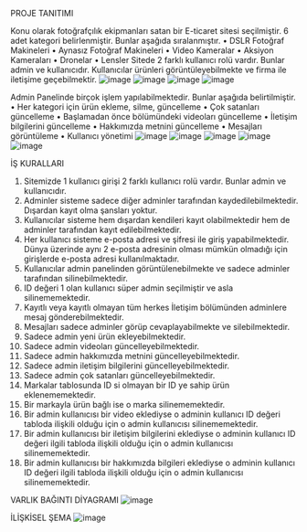 PROJE TANITIMI


Konu olarak fotoğrafçılık ekipmanları satan bir E-ticaret sitesi seçilmiştir.
6 adet kategori belirlenmiştir. Bunlar aşağıda sıralanmıştır.
•	DSLR Fotoğraf Makineleri
•	Aynasız Fotoğraf Makineleri 
•	Video Kameralar 
•	Aksiyon Kameraları 
•	Dronelar 
•	Lensler
Sitede 2 farklı kullanıcı rolü vardır. Bunlar admin ve kullanıcıdır.
Kullanıcılar ürünleri görüntüleyebilmekte ve firma ile iletişime geçebilmektir.
![image](https://github.com/omerfarukgunduz/fotomarket/assets/97338737/0b708bbf-f6d0-441f-b9ef-ac80d182c1f6)
![image](https://github.com/omerfarukgunduz/fotomarket/assets/97338737/112bc87a-58ab-4cee-bb9e-8a8520257382)
![image](https://github.com/omerfarukgunduz/fotomarket/assets/97338737/008e75e5-5835-40d2-b380-c73529e2675a)
![image](https://github.com/omerfarukgunduz/fotomarket/assets/97338737/06b6b019-cf61-4b41-b84f-c592afd16caa)

Admin Panelinde birçok işlem yapılabilmektedir. Bunlar aşağıda belirtilmiştir.
•	Her kategori için ürün ekleme, silme, güncelleme 
•	Çok satanları güncelleme 
•	Başlamadan önce bölümündeki videoları güncelleme
•	İletişim bilgilerini güncelleme
•	Hakkımızda metnini güncelleme
•	Mesajları görüntüleme
•	Kullanıcı yönetimi 
![image](https://github.com/omerfarukgunduz/fotomarket/assets/97338737/13a33831-8f29-4f6f-9422-b92c24929d17)
![image](https://github.com/omerfarukgunduz/fotomarket/assets/97338737/b195d21a-199e-4852-a65e-9adf72c257e2)
![image](https://github.com/omerfarukgunduz/fotomarket/assets/97338737/0d0e8231-2244-4115-bf3a-944ef582f87b)
![image](https://github.com/omerfarukgunduz/fotomarket/assets/97338737/9549d7ea-e6a9-42cd-a271-8b952cf7e15c)
![image](https://github.com/omerfarukgunduz/fotomarket/assets/97338737/ac970f85-7b1a-45dd-af8a-a6a34d8c0a88)

İŞ KURALLARI

1) Sitemizde 1 kullanıcı girişi 2 farklı kullanıcı rolü vardır. Bunlar admin ve kullanıcıdır.
2) Adminler sisteme sadece diğer adminler tarafından kaydedilebilmektedir. Dışardan kayıt olma şansları yoktur.
3) Kullanıcılar sisteme hem dışardan kendileri kayıt olabilmektedir hem de adminler tarafından kayıt edilebilmektedir.
4) Her kullanıcı sisteme e-posta adresi ve şifresi ile giriş yapabilmektedir. Dünya üzerinde aynı 2 e-posta adresinin olması mümkün olmadığı için girişlerde e-posta adresi kullanılmaktadır.
5) Kullanıcılar admin panelinden görüntülenebilmekte ve sadece adminler tarafından silinebilmektedir.
6) ID değeri 1 olan kullanıcı süper admin seçilmiştir ve asla silinememektedir.
7) Kayıtlı veya kayıtlı olmayan tüm herkes İletişim bölümünden adminlere mesaj gönderebilmektedir.
8) Mesajları sadece adminler görüp cevaplayabilmekte ve silebilmektedir.
9) Sadece admin yeni ürün ekleyebilmektedir.
10) Sadece admin videoları güncelleyebilmektedir.
11) Sadece admin hakkımızda metnini güncelleyebilmektedir.
12) Sadece admin iletişim bilgilerini güncelleyebilmektedir.
13) Sadece admin çok satanları güncelleyebilmektedir.
14) Markalar tablosunda ID si olmayan bir ID ye sahip ürün eklenememektedir.
15) Bir markayla ürün bağlı ise o marka silinememektedir.
16) Bir admin kullanıcısı bir video eklediyse o adminin kullanıcı ID değeri tabloda ilişkili olduğu için o admin kullanıcısı silinememektedir.
17) Bir admin kullanıcısı bir iletişim bilgilerini eklediyse o adminin kullanıcı ID değeri ilgili tabloda ilişkili olduğu için o admin kullanıcısı silinememektedir.
18) Bir admin kullanıcısı bir hakkımızda bilgileri eklediyse o adminin kullanıcı ID değeri ilgili tabloda ilişkili olduğu için o admin kullanıcısı silinememektedir.


VARLIK BAĞINTI DİYAGRAMI
 ![image](https://github.com/omerfarukgunduz/fotomarket/assets/97338737/4972077b-fd0c-45f5-91d3-f7518a37fc64)

İLİŞKİSEL ŞEMA
![image](https://github.com/omerfarukgunduz/fotomarket/assets/97338737/0ce3b391-d82b-44e5-a542-8ad16ba77880)

 


